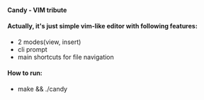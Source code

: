 #### Candy - VIM tribute  
#### Actually, it's just simple vim-like editor with following features:
* 2 modes(view, insert)
* cli prompt
* main shortcuts for file navigation
#### How to run:  
* make && ./candy